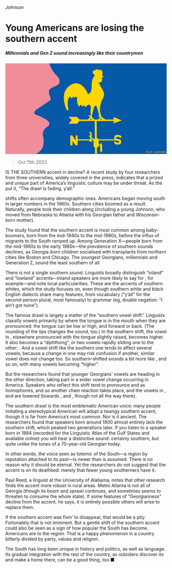 ###### Johnson

# Young Americans are losing the southern accent 

##### Millennials and Gen Z sound increasingly like their countrymen 

![image](images/20231014_CUD001.jpg) 

> Oct 11th 2023 

IS THE SOUTHERN accent in decline? A recent study by four researchers from three universities, widely covered in the press, indicates that a prized and unique part of America’s linguistic culture may be under threat. As the put it, “The  drawl is fading, y’all.”

 shifts often accompany demographic ones. Americans began moving south in larger numbers in the 1960s. Southern cities boomed as a result. Naturally, people took their children along (including a young Johnson, who moved from Nebraska to Atlanta with his Georgian father and Wisconsin-born mother). 

The study found that the southern accent is most common among baby-boomers, born from the mid-1940s to the mid-1960s, before the influx of migrants to the South ramped up. Among Generation X—people born from the mid-1960s to the early 1980s—the prevalence of southern sounds declines, as Georgia-born children socialised with transplants from northern cities like Boston and Chicago. The youngest Georgians, millennials and Generation Z, sound the least southern of all.

There is not a single southern sound. Linguists broadly distinguish “inland” and “lowland” accents—inland speakers are more likely to say  for , for example—and note local particularities. These are the accents of southern whites, which the study focuses on, even though southern white and black English dialects share many features, from vocabulary (“y’all” for the second-person plural, most famously) to grammar (eg, double negation: “I ain’t got none”). 

The famous drawl is largely a matter of the “southern vowel shift”. Linguists classify vowels primarily by where the tongue is in the mouth when they are pronounced: the tongue can be low or high, and forward or back. (The rounding of the lips changes the sound, too.) In the southern shift, the vowel in , elsewhere pronounced with the tongue slightly raised, becomes higher. It also becomes a “diphthong”, or two vowels rapidly sliding one to the other: . And a vowel shift like the southern one tends to affect several vowels, because a change in one may risk confusion if another, similar vowel does not change too. So southern-shifted  sounds a bit more like , and so on, with many vowels becoming “higher”.

But the researchers found that younger Georgians’ vowels are heading in the other direction, taking part in a wider vowel change occurring in America. Speakers who reflect this shift tend to pronounce  and  as homophones, and so another chain reaction takes place, and the vowels in ,  and  are lowered (towards ,  and , though not all the way there).

The southern drawl is the most emblematic American voice: many people imitating a stereotypical American will adopt a twangy southern accent, though it is far from America’s most common. Nor is it ancient. The researchers found that speakers born around 1900 almost entirely lack the southern shift, which peaked two generations later. If you listen to a speaker born in 1894 (recorded for the Linguistic Atlas of the Gulf States and available online) you will hear a distinctive sound: certainly southern, but quite unlike the tones of a 70-year-old Georgian today. 

In other words, the voice seen as totemic of the South—a region by reputation attached to its past—is newer than is assumed. There is no reason why it should be eternal. Yet the researchers do not suggest that the accent is on its deathbed: merely that fewer young southerners have it. 

Paul Reed, a linguist at the University of Alabama, notes that other research finds the accent more robust in rural areas. Metro Atlanta is not all of Georgia (though its boom and sprawl continues, and sometimes seems to threaten to consume the whole state). If some features of “Georgianness” decline from the accent, he says, it is entirely possible others will arise to replace them.

If the southern accent was fixin’ to disappear, that would be a pity. Fortunately that is not imminent. But a gentle shift of the southern accent could also be seen as a sign of how popular the South has become. Americans are  to the region. That is a happy phenomenon in a country bitterly divided by party, values and religion. 

The South has long been unique in history and politics, as well as language. Its gradual integration with the rest of the country, as outsiders discover its  and make a home there, can be a good thing, too.■






